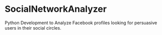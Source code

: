 # SocialNetworkAnalyzer
Python Development to Analyze Facebook profiles looking for persuasive users in their social circles.
